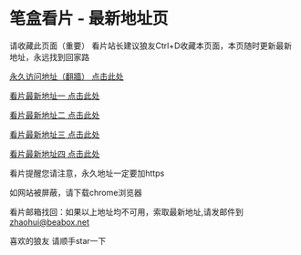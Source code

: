 # 笔盒看片 - 最新地址页

请收藏此页面（重要）
看片站长建议狼友Ctrl+D收藏本页面，本页随时更新最新地址，永远找到回家路

[永久访问地址（翻牆） 点击此处](https://beabox.net/)

[看片最新地址一 点击此处](https://ca168nfwjv.wiki)

[看片最新地址二 点击此处](https://8rrwpjjexr3.wiki)

[看片最新地址三 点击此处](https://ca168nfwjv.wiki)

[看片最新地址四 点击此处](https://8rrwpjjexr3.wiki)

看片提醒您请注意，永久地址一定要加https

如网站被屏蔽，请下载chrome浏览器

看片邮箱找回：如果以上地址均不可用，索取最新地址,请发邮件到 zhaohui@beabox.net

喜欢的狼友 请顺手star一下